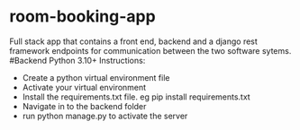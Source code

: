 # room-booking-app
Full stack app that contains a front end, backend and a django rest framework endpoints for communication between the two software sytems.
#Backend
Python 3.10+ 
Instructions:
- Create a python virtual environment file
- Activate your virtual environment
- Install the requirements.txt file. eg pip install requirements.txt
- Navigate in to the backend folder
- run python manage.py to activate the server

  

